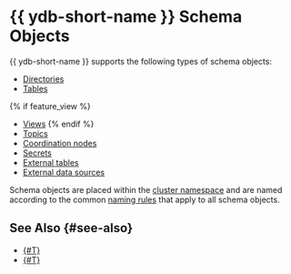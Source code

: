 # {{ ydb-short-name }} Schema Objects

{{ ydb-short-name }} supports the following types of schema objects:

* [Directories](dir.md)
* [Tables](table.md)

{% if feature_view %}
* [Views](view.md)
{% endif %}
* [Topics](topic.md)
* [Coordination nodes](coordination-node.md)
* [Secrets](secrets.md)
* [External tables](external_table.md)
* [External data sources](external_data_source.md)

Schema objects are placed within the [cluster namespace](cluster-namespace.md) and are named according to the common [naming rules](cluster-namespace.md) that apply to all schema objects.

## See Also {#see-also}

- [{#T}](../index.md)
- [{#T}](../topology.md)